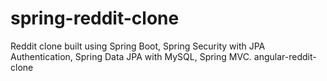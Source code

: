 # spring-reddit-clone
Reddit clone built using Spring Boot, Spring Security with JPA Authentication, Spring Data JPA with MySQL, Spring MVC. angular-reddit-clone
